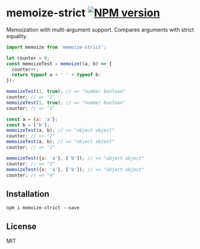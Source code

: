 # memoize-strict [![NPM version][npm-image]][npm-url]

Memoization with multi-argument support.  Compares arguments with strict equality.

```javascript
import memoize from 'memoize-strict';

let counter = 0;
const memoizeTest = memoize((a, b) => {
  counter++;
  return typeof a + ' ' + typeof b;
});

memoizeTest(1, true); // => "number boolean"
counter; // => "1"
memoizeTest(1, true); // => "number boolean"
counter; // => "1"

const a = {a: 'a'};
const b = ['b'];
memoizeTest(a, b); // => "object object"
counter; // => "2"
memoizeTest(a, b); // => "object object"
counter; // => "2"

memoizeTest({a: 'a'}, ['b']); // => "object object"
counter; // => "3"
memoizeTest({a: 'a'}, ['b']); // => "object object"
counter; // => "4"
```

## Installation

```
npm i memoize-strict --save
```

## License

MIT

[npm-image]: https://badge.fury.io/js/memoize-strict.svg
[npm-url]: https://npmjs.org/package/memoize-strict
